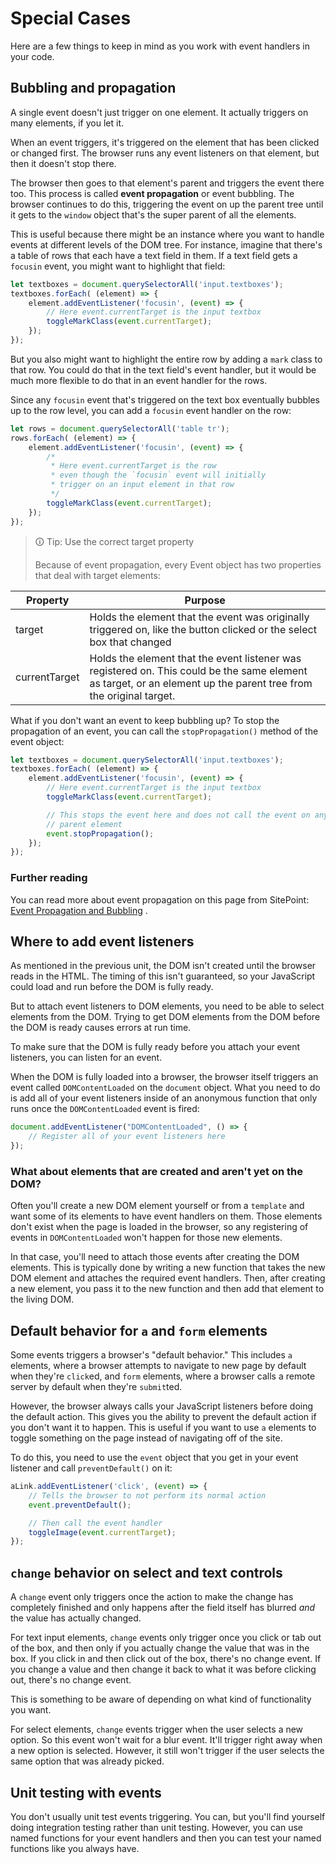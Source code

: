 # Special Cases

Here are a few things to keep in mind as you work with event handlers in your code.

## Bubbling and propagation

A single event doesn't just trigger on one element. It actually triggers on many elements, if you let it.

When an event triggers, it's triggered on the element that has been clicked or changed first. The browser runs any event listeners on that element, but then it doesn't stop there.

The browser then goes to that element's parent and triggers the event there too. This process is called **event propagation** or event bubbling. The browser continues to do this, triggering the event on up the parent tree until it gets to the `window` object that's the super parent of all the elements.

This is useful because there might be an instance where you want to handle events at different levels of the DOM tree. For instance, imagine that there's a table of rows that each have a text field in them. If a text field gets a `focusin` event, you might want to highlight that field:

```js
let textboxes = document.querySelectorAll('input.textboxes');
textboxes.forEach( (element) => {
    element.addEventListener('focusin', (event) => {
        // Here event.currentTarget is the input textbox
        toggleMarkClass(event.currentTarget);
    });
});
```

But you also might want to highlight the entire row by adding a `mark` class to that row. You could do that in the text field's event handler, but it would be much more flexible to do that in an event handler for the rows.

Since any `focusin` event that's triggered on the text box eventually bubbles up to the row level, you can add a `focusin` event handler on the row:

```js
let rows = document.querySelectorAll('table tr');
rows.forEach( (element) => {
    element.addEventListener('focusin', (event) => {
        /*
         * Here event.currentTarget is the row
         * even though the `focusin` event will initially
         * trigger on an input element in that row
         */
        toggleMarkClass(event.currentTarget);
    });
});
```

>🛈 Tip: Use the correct target property
>
>Because of event propagation, every Event object has two properties that deal with target elements:
>
| **Property**  | **Purpose**                                                                                                                                                       |
| ------------- | ----------------------------------------------------------------------------------------------------------------------------------------------------------------- |
| target        | Holds the element that the event was originally triggered on, like the button clicked or the select box that changed                                              |
| currentTarget | Holds the element that the event listener was registered on. This could be the same element as target, or an element up the parent tree from the original target. |

What if you don't want an event to keep bubbling up? To stop the propagation of an event, you can call the `stopPropagation()` method of the event object:

```js
let textboxes = document.querySelectorAll('input.textboxes');
textboxes.forEach( (element) => {
    element.addEventListener('focusin', (event) => {
        // Here event.currentTarget is the input textbox
        toggleMarkClass(event.currentTarget);

        // This stops the event here and does not call the event on any
        // parent element
        event.stopPropagation();
    });
});
```

### Further reading

You can read more about event propagation on this page from SitePoint: [Event Propagation and Bubbling](https://www.sitepoint.com/event-bubbling-javascript/) .

## Where to add event listeners

As mentioned in the previous unit, the DOM isn't created until the browser reads in the HTML. The timing of this isn't guaranteed, so your JavaScript could load and run before the DOM is fully ready.

But to attach event listeners to DOM elements, you need to be able to select elements from the DOM. Trying to get DOM elements from the DOM before the DOM is ready causes errors at run time.

To make sure that the DOM is fully ready before you attach your event listeners, you can listen for an event.

When the DOM is fully loaded into a browser, the browser itself triggers an event called `DOMContentLoaded` on the `document` object. What you need to do is add all of your event listeners inside of an anonymous function that only runs once the `DOMContentLoaded` event is fired:

```js
document.addEventListener("DOMContentLoaded", () => {
    // Register all of your event listeners here
});
```

### What about elements that are created and aren't yet on the DOM?

Often you'll create a new DOM element yourself or from a `template` and want some of its elements to have event handlers on them. Those elements don't exist when the page is loaded in the browser, so any registering of events in `DOMContentLoaded` won't happen for those new elements.

In that case, you'll need to attach those events after creating the DOM elements. This is typically done by writing a new function that takes the new DOM element and attaches the required event handlers. Then, after creating a new element, you pass it to the new function and then add that element to the living DOM.

## Default behavior for `a` and `form` elements

Some events triggers a browser's "default behavior." This includes `a` elements, where a browser attempts to navigate to new page by default when they're `click`ed, and `form` elements, where a browser calls a remote server by default when they're `submit`ted.

However, the browser always calls your JavaScript listeners before doing the default action. This gives you the ability to prevent the default action if you don't want it to happen. This is useful if you want to use `a` elements to toggle something on the page instead of navigating off of the site.

To do this, you need to use the `event` object that you get in your event listener and call `preventDefault()` on it:

```js
aLink.addEventListener('click', (event) => {
    // Tells the browser to not perform its normal action
    event.preventDefault();

    // Then call the event handler
    toggleImage(event.currentTarget);
});
```

## `change` behavior on select and text controls

A `change` event only triggers once the action to make the change has completely finished and only happens after the field itself has blurred _and_ the value has actually changed.

For text input elements, `change` events only trigger once you click or tab out of the box, and then only if you actually change the value that was in the box. If you click in and then click out of the box, there's no change event. If you change a value and then change it back to what it was before clicking out, there's no change event.

This is something to be aware of depending on what kind of functionality you want.

For select elements, `change` events trigger when the user selects a new option. So this event won't wait for a blur event. It'll trigger right away when a new option is selected. However, it still won't trigger if the user selects the same option that was already picked.

## Unit testing with events

You don't usually unit test events triggering. You can, but you'll find yourself doing integration testing rather than unit testing. However, you can use named functions for your event handlers and then you can test your named functions like you always have.
